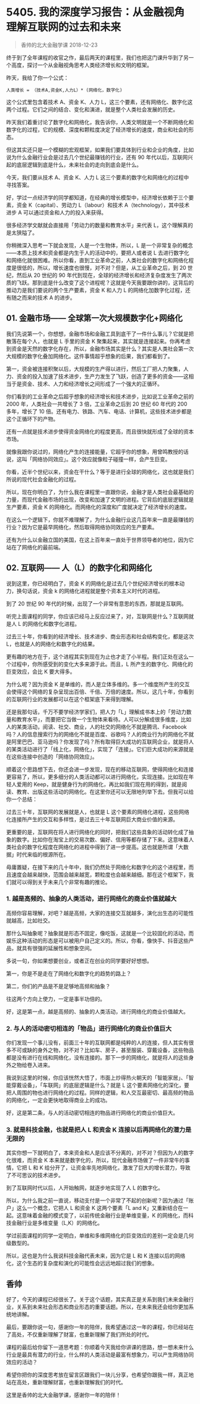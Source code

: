 # 5405. 我的深度学习报告：从金融视角理解互联网的过去和未来
> 香帅的北大金融学课
2018-12-23

终于到了全年课程的收官之作，最后两天的课程里，我们也把这门课升华到了另一个高度，探讨一个从金融视角思考人类经济增长和文明的框架。

昨天，我给了你一个公式：

	人类增长 = （技术A,资金K,人力L）* (网络化，数字化)

这个公式里包含着技术 A、资金 K、人力 L，这三个要素，还有网络化、数字化这两个过程。它们之间的结合、变化和演进，就是整个人类社会发展的历史。

昨天我们着重讨论了数字化和网络化，我告诉你，人类文明就是一个不断网络化和数字化的过程，它的规模、深度和颗粒度决定了经济增长的速度，商业和社会的形态。

但这其实还只是一个模糊的宏观框架，如果我们要具体到行业和企业的角度，比如说为什么金融行业会是过去几个世纪最赚钱的行业，还有 90 年代以后，互联网兴起的底层逻辑到底是什么，未来社会的走向到底会是什么。

今天，我们要从技术 A、资金 K、人力 L 这三个要素的数字化和网络化的过程中寻找答案。

好，学过一点经济学的同学都知道，在经典的增长模型中，经济增长依赖于三个要素，资金 K（capital）、劳动力 L（labour）和技术 A（technology），其中技术进步 A 可以通过资金和人力的投入来获得。

很多经济学文献就会直接用「劳动力的数量和教育水平」来代表 L，这个理解真的是太狭隘了。

你稍微深入思考一下就会发现，人是一个生物体，所以，L 是一个非常复杂的概念——本质上技术和资金都是内生于人的活动中的，要把人或者说 L 去进行数字化和网络化就很困难。所以你看，直到工业革命之前，人类社会的数字化和网络化程度是很低的，所以，增长速度也很慢，对不对？但是，从工业革命之后，到 20 世纪，然后从 20 世纪的 90 年代到现在，全球的经济增长和经济复杂度发生了两次质的飞跃。那到底是什么改变了这个进程呢？这就是今天我要跟你讲的，这背后的推动力是我们要说的两个生产要素，资金 K 和人力 L 的网络化加数字化过程，还有随之而来的技术 A 的进步。

## 01. 金融市场—— 全球第一次大规模数字化+网络化

我们先说第一个，你想想，金融市场和金融工具到底干了一件什么事儿？它就是把散落在每个人，也就是 L 手里的资金 K 聚集起来，其实就是连接起来。你再考虑到资金是天然的数字化存在，所以，金融市场其实是什么？其实是人类社会第一次大规模的数字化叠加网络化。这件事情超乎想象的后果，我们都看到了。

第一，资金被连接积聚以后，大规模的生产得以进行，然后工厂把人力聚集，人力、资金的投入加速了技术进步，生产力发生了飞跃，创造了更多的资金——这相当于是资金、技术、人力和经济增长之间形成了一个强大的正循环。

你们看到的工业革命之后超乎想象的经济增长和技术进步，比如说工业革命之前的 2000 年，人类社会一共增长了 3 倍，工业革命之后到 20 世纪 60 年代的 200 多年，增长了 10 倍。还有电力、铁路、汽车、电话、计算机，这些技术进步都是这个正循环下的产物。

还有一点就是技术进步使得资金网络化的程度更高，而且很快就形成了全球的资本市场。

就像我跟你说过的，网络化产生的连接能量，它超乎你的想象，用曾鸣教授的话说，这叫「网络协同效应」。这个效应就像粒子碰撞一样，会产生巨变。

你看，近半个世纪以来，资金在干什么？等于是进行全球的网络化，这也就是我们所说的现代社会金融化的过程。

所以，现在你明白了，为什么我在课程里一直跟你说，金融才是人类社会最基础的力量，而现代金融市场的出现，改变和加速了文明的进程。它背后的底层逻辑就是生产要素，资金 K 的网络化。而网络化的深度和广度就决定了经济增长的速度。

在这么一个逻辑下，你就不难理解了，为什么金融行业这几百年来一直是最赚钱的行业？因为它是最早网络化，然后取得网络协同效应的生产要素。

还有为什么以金融立国的美国，在这上百年来一直处于世界领导者的地位，因为它站在了网络化的最前端。

## 02. 互联网—— 人（L）的数字化和网络化

说到这里，你已经明白了，资金 K 的网络化是过去几个世纪经济增长的根本动力，换句话说，资金 k 的网络化进程就是整个资本主义时代的进程。

到了 20 世纪 90 年代的时候，出现了一个非常有意思的东西，那就是互联网。

听完上面课程的同学，你应该已经马上反应过来了，对，互联网是什么？互联网就是人 L 的网络化和数字化进程。

过去三十年，你看到的经济增长、技术进步、商业形态和社会结构变化，都是这次 L，也就是人的网络化和数字化的结果。

更有趣的地方在于，这个进程其实到现在为止也才走了小半程。我们正处在这么一个过程中，你所感受到的变化大多来源于此。而且，L 所产生的数字化、网络化的巨变效应，会比 K 要大得多。

为什么呢？因为资金 K 是单维的，而人是立体多维的。多一个维度所产生的交互会使得这个网络的复杂呈现出百倍、千倍、万倍的速度。所以，这几十年，你看到的互联网行业的发展都可以在这个框架底下来得到理解。

还是我那句话，千万不要学经济学家们，把人力「L」理解成书本上的「劳动力数量和教育水平」，而要把它当做一个生物体来看待。人可以分解成很多维度，比如人的某类活动，阅读、社交、商业，人的社交的网络化不就是腾讯、Facebook 吗？人的信息搜索行为的网络化不就是百度、谷歌吗？人的商业行为的网络化不就是阿里巴巴、亚马逊吗？你发现了吗？所有取得巨大成功的互联网企业，就是将人的某类活动进行了「线上化，网络化」，实现了「连接」。它们巨大成功的来源就是在这些连接中创造的「网络协同效应」。

顺着这个思路想下去，你还会进一步发现，现在的移动互联网，使得网络化和连接更容易了，所以，更多细分的人类活动都可以进行网络化，实现连接。比如现在年轻人爱用的 Keep，就是健身行为的网络化，再比如我们现在用的得到，就是阅读、教育、出版这些活动的网络化。在这里你还可以无限地列举下去。但我可以给你一个总结：

过去三十年，互联网的发展就是人，也就是 L 这个要素的网络化进程，这些网络化连接所产生的交互和多样性，是过去三十年互联网巨大商业价值的来源。

更重要的是，互联网在将人进行网络化的同时，把我们这些具象的活动转化成了抽象的数字。比如你在淘宝上的交易次数、偏好、信用等都存储了下来。这意味着人类社会的数字化程度在网络化的进程中得到了进一步提高。这也就是所谓「大数据」时代来临的根源所在。

毋庸置疑，在接下来的几十年中，我们仍然处于网络化和数字化的这个进程里，而且速度会越来越快，范围会越来越宽，颗粒度也会越来越细。那在这个框架下，我们就可以得到关于未来几个非常有趣的推论。

### 1. 越是高频的、抽象的人类活动，进行网络化的商业价值就越大

高频你容易理解，对吧？越是高频，大家的连接交互就越多，演化出生态的可能性就越高，比如社交。

那什么叫抽象呢？抽象就是形态不固定，像吃饭，这就是一个比较固化的活动，而娱乐这种活动的形态是可以被用户自己定义的。所以，你看，像快手、抖音这些产品，就具有很强的延展性和想象空间。

多说一句，你如果想要创业，或者正在创业的同学要好好想想。

第一，你是不是走在了网络化和数字化的趋势的路上？

第二，你们的产品是不是足够地高频和抽象？

往这两个方向上使力，一定是事半功倍的。

好，这是第一点，越是高频的、抽象的人类活动，进行网络化的商业价值越大。

### 2. 与人的活动密切相连的「物品」进行网络化的商业价值巨大

你们发现一个事儿没有，前面三十年的互联网都是纯粹的人的连接，但人其实有很多不可或缺的身外之物，对不对？比如车、房子，甚至服装、穿戴设备，这些物品都是没有进行在线和网络化，没有连接的。那下一步的网络化，就是将人的这些身外之物给卷入进来。

我说到这里的时候，你应该恍然大悟了，市面上炒得热火朝天的「智能家居」、「智能穿戴设备」，「车联网」的底层逻辑是什么？就是 L 这个要素网络化的深化，要把人周围的物也进行网络化的过程。同样的逻辑，和人交互最密切、最高频的物品的网络化，一定会更快地取得商业上的成功。

好，这是第二条，与人的活动密切相连的物品进行网络化的商业价值巨大。

### 3. 就是科技金融，也就是把人 L 和资金 K 连接以后再网络化的潜力是无限的

其实你想一下就明白了，本来资金和人是应该不分离的，对不对？但因为人的数字化很难，而资金 K 本来就是数字化的，所以，现代金融市场做了一件非常牛的事情，它把 L 和 K 给分开了，让资金率先地网络化，激发了巨大的增长潜力，导致了不可思议的技术进步。

到了互联网时代以后，人开始触网，就逐步地实现了人 L 的数字化。

所以，为什么我之前一直说，移动支付是一个非常了不起的创新呢？因为通过「账户」这么一个概念，它把人 L 和资金 K 这两个要素「L and K」又重新结合在一起。这意味着金融的模式变了，以前传统金融行业是单维变量，K 的网络化，而科技金融行业是多维变量（L,K）的网络化。

学过前面课程的同学一定明白，单维和多维网络化的巨变效应的差别一定会是几何级数型的。

所以，这也是为什么我说科技金融代表未来，因为它是 L 和 K 连接以后的网络化，这个生态的复杂度和演化的可能性会远远地超过我们的想象。

## 香帅

好了，今天的课程已经很长了。关于这个话题，其实真正是关系到我们未来金融行业，关系到未来社会形态和商业形态的重要话题。所以，在未来我还会给你更加系统地讲解。

最后，要跟你说一句，感谢你一年的陪伴，我希望通过这一年的课程，你已经站在了高处，不仅重新理解了财富，也重新理解了我们所处的时代。

课程的最后给你留下一道思考题：你顺着今天我给你讲课的思路，想一想未来什么行业是最具有潜力的行业，什么样的人类活动是最富有想象力，可以产生网络协同效应的活动？

希望你把你的深度思考放在留言区跟我们一块儿分享，也希望你跟我一样，真正地站在高处，重新理解财富，也重新理解我们的时代。

这里是香帅的北大金融学课，感谢你一年的陪伴！